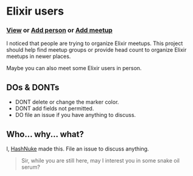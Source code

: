 # Elixir users

### [View](https://github.com/HashNuke/elixir-users/blob/master/elixir-users.geojson) or [Add person](https://github.com/HashNuke/elixir-users/blob/master/docs/how-to-add-person.md) or [Add meetup](https://github.com/HashNuke/elixir-users/blob/master/docs/how-to-add-meetup.md)

I noticed that people are trying to organize Elixir meetups. This project should help find meetup groups or provide head count to organize Elixir meetups in newer places.

Maybe you can also meet some Elixir users in person.


## DOs & DONTs

* DONT delete or change the marker color.
* DONT add fields not permitted.
* DO file an issue if you have anything to discuss.


## Who... why... what?

I, [HashNuke](http://github.com/HashNuke) made this. File an issue to discuss anything.

> Sir, while you are still here, may I interest you in some snake oil serum?
